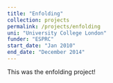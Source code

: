 ```yaml
---
title: "Enfolding"
collection: projects
permalink: /projects/enfolding
uni: "University College London"
funder: "ESPRC"
start_date: "Jan 2010"
end_date: "December 2014"
---
```


This was the enfolding project!
